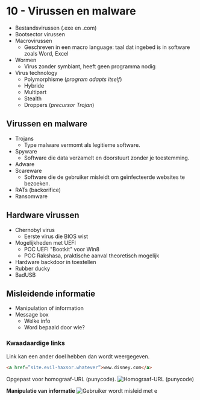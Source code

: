 # 10 - Virussen en malware
- Bestandsvirussen (.exe en .com)
- Bootsector virussen
- Macrovirussen
  - Geschreven in een macro language: taal dat ingebed is in software zoals Word, Excel
- Wormen
  - Virus zonder symbiant, heeft geen programma nodig
- Virus technology
  - Polymorphisme (*program adapts itself*)
  - Hybride
  - Multipart
  - Stealth
  - Droppers (*precursor Trojan*)

## Virussen en malware
- Trojans
  - Type malware vermomt als legitieme software.
- Spyware
  - Software die data verzamelt en doorstuurt zonder je toestemming.
- Adware
- Scareware
  - Software die de gebruiker misleidt om geïnfecteerde websites te bezoeken.
- RATs (backorifice)
- Ransomware

## Hardware virussen
- Chernobyl virus
  - Eerste virus die BIOS wist
- Mogelijkheden met UEFI
  - POC UEFI "Bootkit" voor Win8
  - POC Rakshasa, praktische aanval theoretisch mogelijk
- Hardware backdoor in toestellen
- Rubber ducky
- BadUSB

## Misleidende informatie
- Manipulation of information
- Message box
  - Welke info
  - Word bepaald door wie?

### Kwaadaardige links
Link kan een ander doel hebben dan wordt weergegeven.
```html
<a href=”site.evil-haxsor.whatever”>www.disney.com</a>
```
Opgepast voor homograaf-URL (punycode).
![Homograaf-URL (punycode)](https://i.imgur.com/Y4u3rcG.png)

**Manipulatie van informatie**
![Gebruiker wordt misleid met e](https://i.imgur.com/jQ5gpRf.png)
<!--stackedit_data:
eyJoaXN0b3J5IjpbMTk2MTMzMjM1MiwyMDM3Njc0NTM2XX0=
-->
